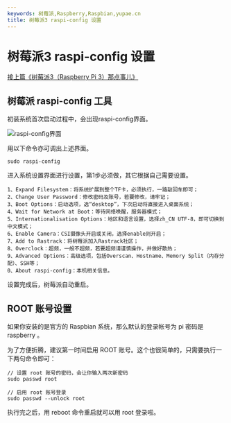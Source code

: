 ```yaml
---
keywords: 树莓派,Raspberry,Raspbian,yupae.cn
title: 树莓派3 raspi-config 设置
---
```


# 树莓派3 raspi-config 设置      

[接上篇《树莓派3（Raspberry Pi 3）那点事儿》](http://www.yupae.cn/iot/raspberrypi1)

## 树莓派 raspi-config 工具

初装系统首次启动过程中，会出现raspi-config界面。

![raspi-config界面](http://www.yupae.cn/images/raspiconfig.jpg)

用以下命令亦可调出上述界面。

`
 sudo raspi-config
`

进入系统设置界面进行设置，第1步必须做，其它根据自己需要设置。

```
1、Expand Filesystem：将系统扩展到整个TF卡，必须执行，一路敲回车即可；
2、Change User Password：修改密码及账号，若要修改，请牢记；
3、Boot Options：启动选项，选“desktop”，下次启动将直接进入桌面系统；
4、Wait for Network at Boot：等待网络唤醒，服务器模式；
5、Internationalisation Options：地区和语言设置，选择zh_CN UTF-8，即可切换到中文模式；
6、Enable Camera：CSI摄像头开启或关闭，选择enable则开启；
7、Add to Rastrack：将树莓派加入Rastrack社区；
8、Overclock：超频，一般不超频，若要超频请谨慎操作，并做好散热；
9、Advanced Options：高级选项，包括Overscan、Hostname、Memory Split（内存分配）、SSH等；
0、About raspi-config：本机相关信息。
```


设置完成后，树莓派自动重启。

## ROOT 账号设置

如果你安装的是官方的 Raspbian 系统，那么默认的登录帐号为 pi 密码是 raspberry 。

为了方便折腾，建议第一时间启用 ROOT 账号。这个也很简单的，只需要执行一下两句命令即可：


```
// 设置 root 账号的密码，会让你输入两次新密码
sudo passwd root

// 启用 root 账号登录
sudo passwd --unlock root
```

执行完之后，用 reboot 命令重启就可以用 root 登录啦。
